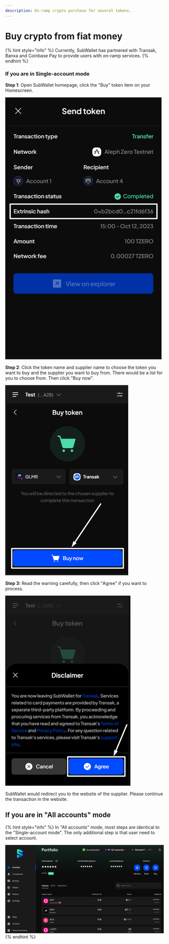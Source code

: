```yaml
---
description: On-ramp crypto purchase for several tokens.
---
```


# Buy crypto from fiat money

{% hint style="info" %}
Currently, SubWallet has partnered with Transak, Banxa and Coinbase Pay to provide users with on-ramp services.&#x20;
{% endhint %}

### If you are in Single-account mode

**Step 1**: Open SubWallet homepage, click the "Buy" token item on your Homescreen.

![](<../.gitbook/assets/image (346).png>)

**Step 2**: Click the token name and supplier name to choose the token you want to buy and the supplier you want to buy from. There would be a list for you to choose from. Then click "Buy now".

![](<../.gitbook/assets/image (205) (1).png>)

**Step 3:** Read the warning carefully, then click "Agree" if you want to process.

![](<../.gitbook/assets/image (204) (1).png>)

SubWallet would redirect you to the website of the supplier. Please continue the transaction in the website.&#x20;

## If you are in "All accounts" mode

{% hint style="info" %}
In "All accounts" mode, most steps are identical to the "Single-account mode". The only additional step is that user need to select account.&#x20;

![](<../.gitbook/assets/image (350).png>)
{% endhint %}



